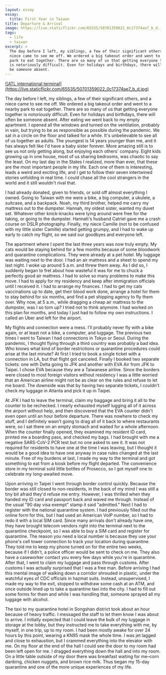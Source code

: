 ```yaml
---
layout: essay
essay:
  title: First Year in Taiwan
title: Departure & Arrival
image: https://live.staticflickr.com/65535/50701359022_0c17374ae7_b_d.jpg
tags:
  - life
  - taiwan
excerpt: >
  The day before I left, my siblings, a few of their significant others, and a
  niece came to see me off. We ordered a big takeout order and went to a nearby
  park to eat together. There are so many of us that getting everyone together
  is notoriously difficult. Even for holidays and birthdays, there will often
  be someone absent.
---
```

<a href="https://www.flickr.com/photos/87070659@N04/50701359022/" target="_blank">
  ![ATL international terminal](https://live.staticflickr.com/65535/50701359022_0c17374ae7_b_d.jpg)
</a>

The day before I left, my siblings, a few of their significant others, and a niece came to see me off. We ordered a big takeout order and went to a nearby park to eat together. There are so many of us that getting everyone together is notoriously difficult. Even for holidays and birthdays, there will often be someone absent. After eating we went back to my empty apartment. I opened all the windows and turned on the ventilation, probably in vain, but trying to be as responsible as possible during the pandemic. We sat in a circle on the floor and talked for a while. It's unbelievable to see all of us together as adults. The youngest is 14 years younger than me, and it has always felt like I'd have a baby sister forever. More amazing still is to see us not only getting along, but enjoying each others' company. Eight kids growing up in one house, most of us sharing bedrooms, was chaotic to say the least. On my last day in the States I realized, more than ever, that these are the most important people in my life. Each one of them is interesting, leads a weird and exciting life, and I get to follow their seven intertwined stories unfolding in real time. I could chase all the cool strangers in the world and it still wouldn't rival that.

I had already donated, given to friends, or sold off almost everything I owned. Going to Taiwan with me were a bike, a big computer, a ukulele, a suitcase, and a backpack. Noah, my third brother, helped me carry my mattress out to the dumpster. Hannah, my oldest sister, wanted my duvet set. Whatever other knick-knacks were lying around were free for the taking, or going to the dumpster. Hannah's husband Catriel gave me a crash course on DSLR photography. Finally, my niece Camille (not to be confused with my little sister Camille) started getting grumpy, and I had to wake up early to catch my flight, so we said our goodbyes and everyone left.

The apartment where I spent the last three years was now truly empty. My cats would be staying behind for a few months because of some bloodwork and quarantine complications. They were already at a pet hotel. My luggage was waiting next to the door. I had an air mattress and a sheet to spend my last night. I woke up around 5 a.m. and threw them away. As I did so, I suddenly began to fret about how wasteful it was for me to chuck a perfectly good air mattress. I had to solve so many problems to make this move. I had to apply for my residency and keep after immigration officials until I received it. I had to arrange my finances. I had to get my cats vaccinations up to date, get their blood work done, arrange a hotel for them to stay behind for six months, and find a pet shipping agency to fly them over. Why now, at 5 a.m., while dragging a cheap air mattress to the dumpster, was I so torn up? I tried not to think anymore. I had worked on this plan for months, and today I just had to follow my own instructions. I called an Uber and left for the airport.

My flights and connection were a mess. I'll probably never fly with a bike again, or at least not a bike, a computer, and luggage. The previous two times I went to Taiwan I had connections in Tokyo or Seoul. During the pandemic, I thought flying through a third country was probably a bad idea. Who knows what kind of border restrictions or quarantine procedures could arise at the last minute? At first I tried to book a single ticket with a connection in LA, but that flight got canceled. Finally I booked two separate tickets: one with Delta going to JFK and another with EVA Air from JFK to Taipei. I chose EVA because they are a Taiwanese airline. Since the borders were closed to most foreign visitors without residency I was a little worried that an American airline might not be as clear on the rules and refuse to let me board. The downside was that by having two separate tickets, I couldn't check my luggage in Atlanta and pick it up in Taipei.

At JFK I had to leave the terminal, claim my baggage and bring it all to the counter to be rechecked. I nearly exhausted myself lugging all of it across the airport without help, and then discovered that the EVA counter didn't even open until an hour before departure. There was nowhere to check my stuff, and I definitely wasn't going to drag all of it back to where restaurants were, so I sat there on an empty stomach and waited for a whole afternoon. When the counter finally opened, they examined my resident ID card, printed me a boarding pass, and checked my bags. I had brought with me a negative SARS-CoV-2 PCR test but no one asked to see it. It was not required for residents to have one at the time I was leaving, but I thought it would be a good idea to have one anyway in case rules changed at the last minute. Free of my burdens at last, I made my way to the terminal and got something to eat from a kiosk before my flight departed. The convenience store in my terminal sold little bottles of Prosecco, so I got myself one to celebrate my long-awaited move.

Upon arriving in Taipei I went through border control quickly. Because the border was still closed to non-residents, in the back of my mind I was still a tiny bit afraid they'd refuse me entry. However, I was thrilled when they handed my ID card and passport back and waved me through. Instead of the usual "90 day visa exempt" stamp it said "admitted." Next I had to register with the national quarantine system. I had previously filled out the online form for this, but I had used an American VoIP number, so I had to redo it with a local SIM card. Since many arrivals don't already have one, they have brought telecom vendors right into the terminal next to the quarantine checkpoint, so I was able to buy a SIM card and register for quarantine. The reason you need a local number is because they use your phone's cell tower connection to track your location during quarantine. They told me to keep my phone turned on for the entire two weeks, because if I didn't, a police officer would be sent to check on me. They also have a caseworker contact you every few days while you're in quarantine. After that, I went to claim my luggage and pass through customs. After customs I was actually surprised that I was a free man. Before arriving I had this mental image of walking down a corridor shrouded in plastic, under the watchful eyes of CDC officials in hazmat suits. Instead, unsupervised, I made my way to the exit, stopped to withdraw some cash at an ATM, and once outside lined up to take a quarantine taxi into the city. I had to fill out some forms for them and while I was handling that, someone sprayed all my luggage with alcohol.

The taxi to my quarantine hotel in Songshan district took about an hour because of heavy traffic. I messaged the staff to let them know I was about to arrive. I initially expected that I could leave the bulk of my luggage in storage at the lobby, but they instructed me to take everything with me, by myself, in one trip, up to my room. I had been mostly awake for over 24 hours by this point, wearing a KN95 mask the whole time. I was jet lagged and close to exhaustion, but I crammed everything into the elevator with me. On my floor at the end of the hall I could see the door to my room had been left open for me. I dragged everything down the hall and into my room. On a little table outside of my door there was breakfast waiting for me–corn danbing, chicken nuggets, and brown rice milk. Thus began my 15-day quarantine and one of the more unique experiences of my life.
